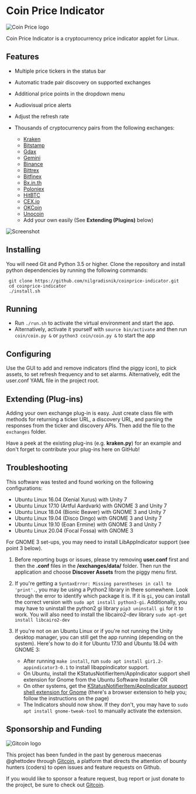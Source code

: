 # Coin Price Indicator

![Coin Price logo](https://raw.github.com/nilgradisnik/coinprice-indicator/master/resources/logo_124px.png)

Coin Price Indicator is a cryptocurrency price indicator applet for Linux.

## Features

* Multiple price tickers in the status bar
* Automatic trade pair discovery on supported exchanges
* Additional price points in the dropdown menu
* Audiovisual price alerts
* Adjust the refresh rate
* Thousands of cryptocurrency pairs from the following exchanges:

	* [Kraken](https://www.kraken.com)
	* [Bitstamp](https://www.bitstamp.net)
	* [Gdax](https://www.gdax.com)
	* [Gemini](https://www.gemini.com)
	* [Binance](https://www.binance.com)
	* [Bittrex](https://bittrex.com)
	* [Bitfinex](https://www.bitfinex.com/)
	* [Bx.in.th](https://www.bx.in.th/)
	* [Poloniex](https://poloniex.com)
	* [HitBTC](https://hitbtc.com/)
	* [CEX.io](https://cex.io/)
	* [OKCoin](https://www.okcoin.cn/)
	* [Unocoin](https://www.unocoin.com/)
	* Add your own easily (See **Extending (Plugins)** below)

![Screenshot](https://raw.githubusercontent.com/nilgradisnik/coinprice-indicator/master/resources/screenshot.png)

## Installing

You will need Git and Python 3.5 or higher.
Clone the repository and install python dependencies by running the following commands:

```
 git clone https://github.com/nilgradisnik/coinprice-indicator.git
 cd coinprice-indicator
 ./install.sh
```

## Running

* Run `./run.sh` to activate the virtual environment and start the app.
* Alternatively, activate it yourself with `source bin/activate` and then run `coin/coin.py &` or `python3 coin/coin.py &` to start the app

## Configuring

Use the GUI to add and remove indicators (find the piggy icon), to pick assets, to set refresh frequency and to set alarms. Alternatively, edit the user.conf YAML file in the project root.

## Extending (Plug-ins)

Adding your own exchange plug-in is easy. Just create class file with methods for returning a ticker URL, a discovery URL, and parsing the responses from the ticker and discovery APIs. Then add the file to the `exchanges` folder.

Have a peek at the existing plug-ins (e.g. **kraken.py**) for an example and don't forget to contribute your plug-ins here on GitHub!

## Troubleshooting

This software was tested and found working on the following configurations:
* Ubuntu Linux 16.04 (Xenial Xurus) with Unity 7
* Ubuntu Linux 17.10 (Artful Aardvark) with GNOME 3 and Unity 7
* Ubuntu Linux 18.04 (Bionic Beaver) with GNOME 3 and Unity 7
* Ubuntu Linux 19.04 (Disco Dingo) with GNOME 3 and Unity 7
* Ubuntu Linux 19.10 (Eoan Ermine) with GNOME 3 and Unity 7
* Ubuntu Linux 20.04 (Focal Fossa) with GNOME 3

For GNOME 3 set-ups, you may need to install LibAppIndicator support (see point 3 below).

1. Before reporting bugs or issues, please try removing **user.conf** first and then the **.conf** files in the **/exchanges/data/** folder. Then run the application and choose **Discover Assets** from the piggy menu first.

2. If you're getting a `SyntaxError: Missing parentheses in call to 'print'.`, you may be using a Python2 library in there somewhere. Look through the error to identify which package it is. If it is `gi`, you can install the correct version with `sudo apt install python3-gi`. Additionally, you may have to uninstall the python2 gi library `pip3 uninstall gi` for it to work.  You will also need to install the libcairo2-dev library `sudo apt-get install libcairo2-dev`

3. If you're not on an Ubuntu Linux or if you're not running the Unity desktop manager, you can still get the app running (depending on the system). Here's how to do it for Ubuntu 17.10 and Ubuntu 18.04 with GNOME 3:

	* After running `make install`, run `sudo apt install gir1.2-appindicator3-0.1` to install libappindicator support.
	* On Ubuntu, install the KStatusNotifierItem/AppIndicator support shell extension for Gnome from the Ubuntu Software Installer OR
	* On other systems, get the [KStatusNotifierItem/AppIndicator support shell extension for Gnome](https://extensions.gnome.org/extension/615/appindicator-support/) (there's a browser extension to help you; follow the instructions on the page)
	* The Indicators should now show. If they don't, you may have to `sudo apt install gnome-tweak-tool` to manually activate the extension.

## Sponsorship and Funding

![Gitcoin logo](resources/gitcoin.png)

This project has been funded in the past by generous maecenas @ghettodev through [Gitcoin](https://gitcoin.co/), a platform that directs the attention of bounty hunters (coders) to open issues and feature requests on Github.

If you would like to sponsor a feature request, bug report or just donate to the project, be sure to check out [Gitcoin](https://gitcoin.co/).

